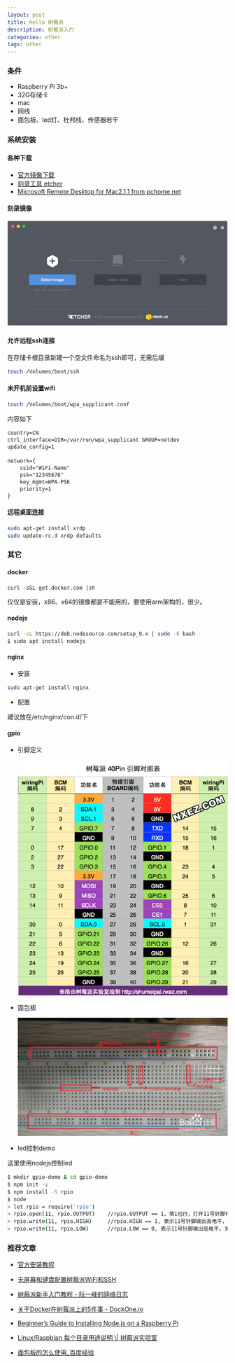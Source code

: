 ```yaml
---
layout: post
title: Hello 树莓派
description: 树莓派入门
categories: other
tags: other
---
```


### 条件

- Raspberry Pi 3b+
- 32G存储卡
- mac
- 网线
- 面包板、led灯、杜邦线、传感器若干

### 系统安装

#### 各种下载

- [官方镜像下载](https://www.raspberrypi.org/downloads/raspbian/)
- [刻录工具 etcher](https://etcher.io/)
- [Microsoft Remote Desktop for Mac2.1.1 from pchome.net](https://download.pchome.net/internet/server/remote/download-67720.html)

#### 刻录镜像

![images](/images/rpi-image.gif)

#### 允许远程ssh连接

在存储卡根目录新建一个空文件命名为ssh即可，无需后缀

```sh
touch /Volumes/boot/ssh
```

#### 未开机前设置wifi

```sh
touch /Volumes/boot/wpa_supplicant.conf
```

内容如下

```text
country=CN
ctrl_interface=DIR=/var/run/wpa_supplicant GROUP=netdev
update_config=1

network={
    ssid="WiFi-Name"
    psk="12345678"
    key_mgmt=WPA-PSK
    priority=1
}
```

#### 远程桌面连接

```sh
sudo apt-get install xrdp
sudo update-rc.d xrdp defaults
```

### 其它

#### docker

```
curl -sSL get.docker.com |sh
```

仅仅是安装，x86、x64的镜像都是不能用的，要使用arm架构的，很少。

#### nodejs

```sh
curl -sL https://deb.nodesource.com/setup_9.x | sudo -E bash -
$ sudo apt install nodejs
```

#### nginx

- 安装

```sh
sudo apt-get install nginx
```

- 配置

建议放在/etc/nginx/con.d/下

#### gpio

- 引脚定义

    ![树莓派40Pin引脚对照表](/images/rpi-pins-40-0.png)

- 面包板

    ![面包板的使用](/images/rpi-01.jpg)

- led控制demo

这里使用nodejs控制led

```sh
$ mkdir gpio-demo & cd gpio-demo
$ npm init -y
$ npm install -S rpio
$ node
> let rpio = require('rpio')
> rpio.open(11, rpio.OUTPUT)    //rpio.OUTPUT == 1，填1也行，打开11号针脚作为输出
> rpio.write(11, rpio.HIGH)     //rpio.HIGH == 1, 表示11号针脚输出高电平，打开led灯
> rpio.write(11, rpio.LOW)      //rpio.LOW == 0, 表示11号针脚输出低电平，关闭led灯
```

### 推荐文章

- [官方安装教程](https://www.raspberrypi.org/documentation/installation/installing-images/README.md)

- [无屏幕和键盘配置树莓派WiFi和SSH](http://shumeipai.nxez.com/2017/09/13/raspberry-pi-network-configuration-before-boot.html)

- [树莓派新手入门教程 - 阮一峰的网络日志](http://www.ruanyifeng.com/blog/2017/06/raspberry-pi-tutorial.html)

- [关于Docker在树莓派上的5件事 - DockOne.io](http://dockone.io/article/1732)

- [Beginner’s Guide to Installing Node.js on a Raspberry Pi](http://thisdavej.com/beginners-guide-to-installing-node-js-on-a-raspberry-pi/#install-node)

- [Linux/Raspbian 每个目录用途说明 \\| 树莓派实验室](http://shumeipai.nxez.com/2018/01/05/directory-introduction-in-raspbian.html#more-3769)

- [面包板的怎么使用_百度经验](https://jingyan.baidu.com/article/851fbc37a8b5053e1f15abb0.html)